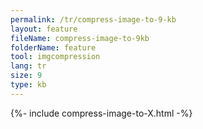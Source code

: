 ```yaml
---
permalink: /tr/compress-image-to-9-kb
layout: feature
fileName: compress-image-to-9kb
folderName: feature
tool: imgcompression
lang: tr
size: 9
type: kb
---
```


{%- include compress-image-to-X.html -%}
